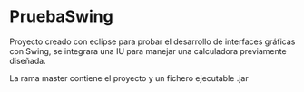 # PruebaSwing
Proyecto creado con eclipse para probar el desarrollo de interfaces gráficas con Swing, se integrara una IU para manejar una calculadora previamente diseñada.

La rama master contiene el proyecto y un fichero ejecutable .jar
